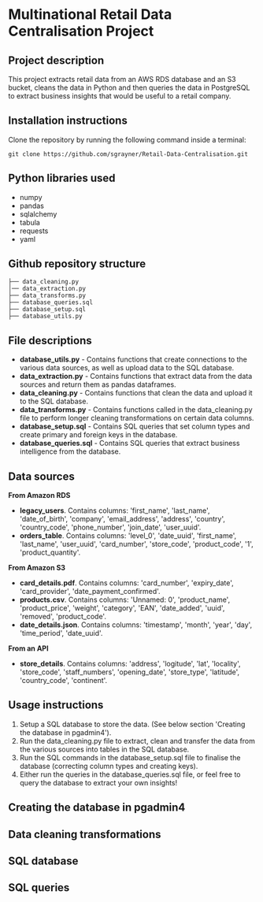 # Multinational Retail Data Centralisation Project

## Project description
This project extracts retail data from an AWS RDS database and an S3 bucket, cleans the data in Python and then queries the data in PostgreSQL to extract business insights that would be useful to a retail company.

## Installation instructions

Clone the repository by running the following command inside a terminal:
```
git clone https://github.com/sgrayner/Retail-Data-Centralisation.git
```

## Python libraries used

- numpy
- pandas
- sqlalchemy
- tabula
- requests
- yaml

## Github repository structure

```
├── data_cleaning.py
│── data_extraction.py 
├── data_transforms.py
├── database_queries.sql
├── database_setup.sql
├── database_utils.py
```

## File descriptions

- **database_utils.py** - Contains functions that create connections to the various data sources, as well as upload data to the SQL database.
- **data_extraction.py** - Contains functions that extract data from the data sources and return them as pandas dataframes.
- **data_cleaning.py** - Contains functions that clean the data and upload it to the SQL database.
- **data_transforms.py** - Contains functions called in the data_cleaning.py file to perform longer cleaning transformations on certain data columns.
- **database_setup.sql** - Contains SQL queries that set column types and create primary and foreign keys in the database.
- **database_queries.sql** - Contains SQL queries that extract business intelligence from the database.

## Data sources

**From Amazon RDS**
- **legacy_users**. Contains columns: 'first_name', 'last_name', 'date_of_birth', 'company', 'email_address', 'address', 'country', 'country_code', 'phone_number', 'join_date', 'user_uuid'.
- **orders_table**. Contains columns: 'level_0', 'date_uuid', 'first_name', 'last_name', 'user_uuid', 'card_number', 'store_code', 'product_code', '1', 'product_quantity'.

**From Amazon S3**
- **card_details.pdf**. Contains columns: 'card_number', 'expiry_date', 'card_provider', 'date_payment_confirmed'.
- **products.csv**. Contains columns: 'Unnamed: 0', 'product_name', 'product_price', 'weight', 'category', 'EAN', 'date_added', 'uuid', 'removed', 'product_code'.
- **date_details.json**. Contains columns: 'timestamp', 'month', 'year', 'day', 'time_period', 'date_uuid'.

**From an API**
- **store_details**. Contains columns: 'address', 'logitude', 'lat', 'locality', 'store_code', 'staff_numbers', 'opening_date', 'store_type', 'latitude', 'country_code', 'continent'.

## Usage instructions

1. Setup a SQL database to store the data. (See below section 'Creating the database in pgadmin4').
2. Run the data_cleaning.py file to extract, clean and transfer the data from the various sources into tables in the SQL database.
3. Run the SQL commands in the database_setup.sql file to finalise the database (correcting column types and creating keys).
4. Either run the queries in the database_queries.sql file, or feel free to query the database to extract your own insights!

## Creating the database in pgadmin4

## Data cleaning transformations

## SQL database

## SQL queries
